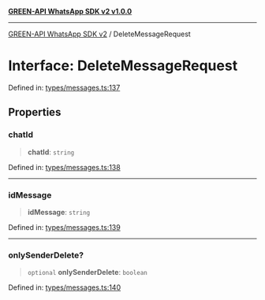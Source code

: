 [**GREEN-API WhatsApp SDK v2 v1.0.0**](../README.md)

***

[GREEN-API WhatsApp SDK v2](../globals.md) / DeleteMessageRequest

# Interface: DeleteMessageRequest

Defined in: [types/messages.ts:137](https://github.com/green-api/whatsapp-api-client-js-v2/blob/6c31521abaa4e85365f3538298181cae99417bce/src/types/messages.ts#L137)

## Properties

### chatId

> **chatId**: `string`

Defined in: [types/messages.ts:138](https://github.com/green-api/whatsapp-api-client-js-v2/blob/6c31521abaa4e85365f3538298181cae99417bce/src/types/messages.ts#L138)

***

### idMessage

> **idMessage**: `string`

Defined in: [types/messages.ts:139](https://github.com/green-api/whatsapp-api-client-js-v2/blob/6c31521abaa4e85365f3538298181cae99417bce/src/types/messages.ts#L139)

***

### onlySenderDelete?

> `optional` **onlySenderDelete**: `boolean`

Defined in: [types/messages.ts:140](https://github.com/green-api/whatsapp-api-client-js-v2/blob/6c31521abaa4e85365f3538298181cae99417bce/src/types/messages.ts#L140)
